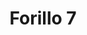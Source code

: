 ---
title: 'Forillo 7'
description: ''
credit: 'Place Holder'
style: ''
project: 'Forillo'
type: 'photo'
pathToImage: '/gallery/forillo/forillo-7.jpg'
alt: 'Forillo 7'
width: 2160
height: 2541
...